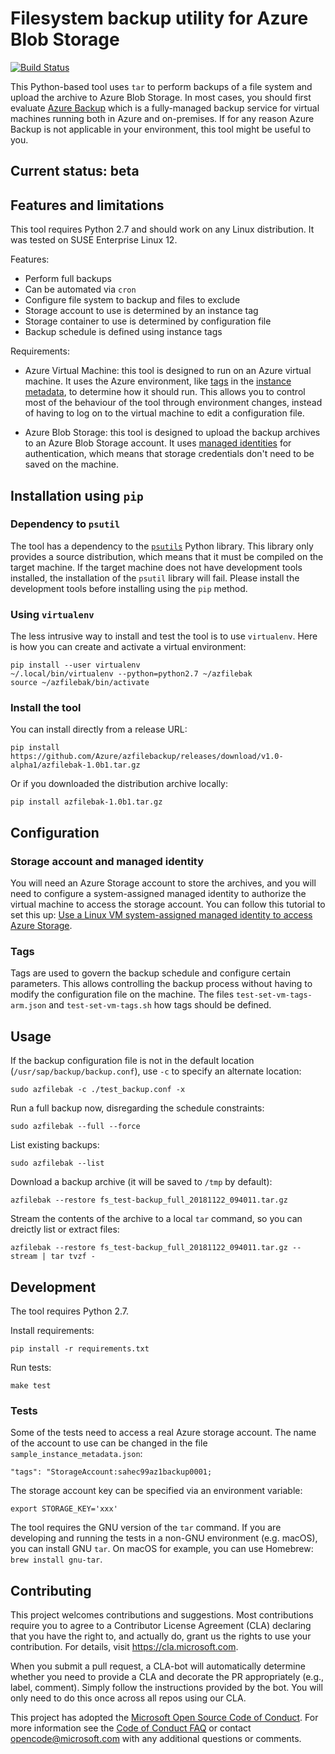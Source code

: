 # Filesystem backup utility for Azure Blob Storage

[![Build Status](https://dev.azure.com/tcontemsft/tconte/_apis/build/status/tomconte.azfilebak)](https://dev.azure.com/tcontemsft/tconte/_build/latest?definitionId=1)

This Python-based tool uses `tar` to perform backups of a file system and upload the archive to Azure Blob Storage. In most cases, you should first evaluate [Azure Backup](https://azure.microsoft.com/en-us/services/backup/) which is a fully-managed backup service for virtual machines running both in Azure and on-premises. If for any reason Azure Backup is not applicable in your environment, this tool might be useful to you.

## Current status: **beta**

## Features and limitations

This tool requires Python 2.7 and should work on any Linux distribution. It was tested on SUSE Enterprise Linux 12.

Features:

- Perform full backups
- Can be automated via `cron`
- Configure file system to backup and files to exclude
- Storage account to use is determined by an instance tag
- Storage container to use is determined by configuration file
- Backup schedule is defined using instance tags

Requirements:

- Azure Virtual Machine: this tool is designed to run on an Azure virtual machine. It uses the Azure environment, like [tags](https://docs.microsoft.com/en-us/azure/azure-resource-manager/resource-group-using-tags) in the [instance metadata](https://docs.microsoft.com/en-us/azure/virtual-machines/windows/instance-metadata-service), to determine how it should run. This allows you to control most of the behaviour of the tool through environment changes, instead of having to log on to the virtual machine to edit a configuration file.

- Azure Blob Storage: this tool is designed to upload the backup archives to an Azure Blob Storage account. It uses [managed identities](https://docs.microsoft.com/en-us/azure/active-directory/managed-identities-azure-resources/overview) for authentication, which means that storage credentials don't need to be saved on the machine.

## Installation using `pip`

### Dependency to `psutil`

The tool has a dependency to the [`psutils`](https://psutil.readthedocs.io/en/latest/) Python library. This library only provides a source distribution, which means that it must be compiled on the target machine. If the target machine does not have development tools installed, the installation of the `psutil` library will fail. Please install the development tools before installing using the `pip` method.

### Using `virtualenv`

The less intrusive way to install and test the tool is to use `virtualenv`. Here is how you can create and activate a virtual environment:

```shell
pip install --user virtualenv
~/.local/bin/virtualenv --python=python2.7 ~/azfilebak
source ~/azfilebak/bin/activate
```

### Install the tool

You can install directly from a release URL:

```
pip install https://github.com/Azure/azfilebackup/releases/download/v1.0-alpha1/azfilebak-1.0b1.tar.gz
```

Or if you downloaded the distribution archive locally:

```
pip install azfilebak-1.0b1.tar.gz
```

## Configuration

### Storage account and managed identity

You will need an Azure Storage account to store the archives, and you will need to configure a system-assigned managed identity to authorize the virtual machine to access the storage account. You can follow this tutorial to set this up: [Use a Linux VM system-assigned managed identity to access Azure Storage](https://docs.microsoft.com/en-us/azure/active-directory/managed-identities-azure-resources/tutorial-linux-vm-access-storage).

### Tags

Tags are used to govern the backup schedule and configure certain parameters. This allows controlling the backup process without having to modify the configuration file on the machine. The files `test-set-vm-tags-arm.json` and `test-set-vm-tags.sh` how tags should be defined.

## Usage

If the backup configuration file is not in the default location (`/usr/sap/backup/backup.conf`), use `-c` to specify an alternate location:

```
sudo azfilebak -c ./test_backup.conf -x
```

Run a full backup now, disregarding the schedule constraints:

```
sudo azfilebak --full --force
```

List existing backups:

```
sudo azfilebak --list
```

Download a backup archive (it will be saved to `/tmp` by default):

```
azfilebak --restore fs_test-backup_full_20181122_094011.tar.gz
```

Stream the contents of the archive to a local `tar` command, so you can dreictly list or extract files:

```
azfilebak --restore fs_test-backup_full_20181122_094011.tar.gz --stream | tar tvzf -
```

## Development

The tool requires Python 2.7.

Install requirements:

```
pip install -r requirements.txt
```

Run tests:

```
make test
```

### Tests

Some of the tests need to access a real Azure storage account. The name of the account to use can be changed in the file `sample_instance_metadata.json`:

```
"tags": "StorageAccount:sahec99az1backup0001;
```

The storage account key can be specified via an environment variable:

```
export STORAGE_KEY='xxx'
```

The tool requires the GNU version of the `tar` command. If you are developing and running the tests in a non-GNU environment (e.g. macOS), you can install GNU `tar`. On macOS for example, you can use Homebrew: `brew install gnu-tar`.

## Contributing

This project welcomes contributions and suggestions.  Most contributions require you to agree to a
Contributor License Agreement (CLA) declaring that you have the right to, and actually do, grant us
the rights to use your contribution. For details, visit https://cla.microsoft.com.

When you submit a pull request, a CLA-bot will automatically determine whether you need to provide
a CLA and decorate the PR appropriately (e.g., label, comment). Simply follow the instructions
provided by the bot. You will only need to do this once across all repos using our CLA.

This project has adopted the [Microsoft Open Source Code of Conduct](https://opensource.microsoft.com/codeofconduct/).
For more information see the [Code of Conduct FAQ](https://opensource.microsoft.com/codeofconduct/faq/) or
contact [opencode@microsoft.com](mailto:opencode@microsoft.com) with any additional questions or comments.
